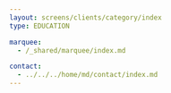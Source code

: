 ```yaml
---
layout: screens/clients/category/index
type: EDUCATION

marquee:
  - /_shared/marquee/index.md

contact:
  - ../../../home/md/contact/index.md
---
```

